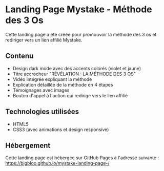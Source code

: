 # Landing Page Mystake - Méthode des 3 Os

Cette landing page a été créée pour promouvoir la méthode des 3 os et rediriger vers un lien affilié Mystake.

## Contenu

- Design dark mode avec des accents colorés (violet et jaune)
- Titre accrocheur "RÉVÉLATION : LA MÉTHODE DES 3 OS"
- Vidéo intégrée expliquant la méthode
- Explication détaillée de la méthode en 4 étapes
- Témoignages avec images
- Bouton d'appel à l'action qui redirige vers le lien affilié

## Technologies utilisées

- HTML5
- CSS3 (avec animations et design responsive)

## Hébergement

Cette landing page est hébergée sur GitHub Pages à l'adresse suivante :
https://bigbloo.github.io/mystake-landing-page-/
